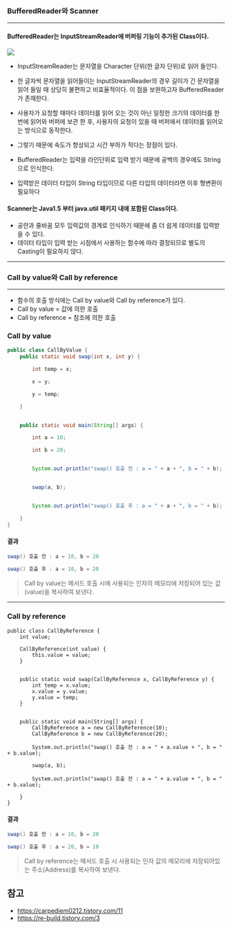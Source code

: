 ### BufferedReader와 Scanner
---
#### BufferedReader는 InputStreamReader에 버퍼링 기능이 추가된 Class이다.
![](https://images.velog.io/images/nohriter/post/8141d76c-a71a-4ad5-88e9-92001642e666/image.png)

- InputStreamReader는 문자열을 Character 단위(한 글자 단위)로 읽어 들인다.
- 한 글자씩 문자열을 읽어들이는 InputStreamReader의 경우 길이가 긴 문자열을 읽어 들일 때 상당히 불편하고 비효율적이다. 이 점을 보완하고자 BufferedReader가 존재한다.

- 사용자가 요청할 때마다 데이터를 읽어 오는 것이 아닌 일정한 크기의 데이터를 한번에 읽어와 버퍼에 보관 한 후, 사용자의 요청이 있을 때 버퍼에서 데이터를 읽어오는 방식으로 동작한다.
- 그렇기 때문에 속도가 향상되고 시간 부하가 적다는 장점이 있다.
- BufferedReader는 입력을 라인단위로 입력 받기 때문에 공백의 경우에도 String으로 인식한다.
- 입력받은 데이터 타입이 String 타입이므로 다른 타입의 데이터라면 이후 형변환이 필요하다


#### Scanner는 Java1.5 부터 java.util 패키지 내에 포함된 Class이다.
- 공란과 줄바꿈 모두 입력값의 경계로 인식하기 때문에 좀 더 쉽게 데이터를 입력받을 수 있다.
- 데이터 타입이 입력 받는 시점에서 사용하는 함수에 따라 결정되므로 별도의 Casting이 필요하지 않다.

---





### Call by value와 Call by reference
---
- 함수의 호출 방식에는 Call by value와 Call by reference가 있다.
- Call by value = 값에 의한 호출
- Call by reference = 참조에 의한 호출

### Call by value
```java
public class CallByValue {
    public static void swap(int x, int y) {

        int temp = x;

        x = y;

        y = temp;

    }


    public static void main(String[] args) {

        int a = 10;

        int b = 20;


        System.out.println("swap() 호출 전 : a = " + a + ", b = " + b);


        swap(a, b);


        System.out.println("swap() 호출 후 : a = " + a + ", b = " + b);

    }
}

```

#### 결과
```java
swap() 호출 전 : a = 10, b = 20

swap() 호출 후 : a = 10, b = 20
```

> Call by value는 메서드 호출 시에 사용되는 인자의 메모리에 저장되어 있는 값(value)을 복사하여 보낸다.

---

### Call by reference
```
public class CallByReference {
    int value;

    CallByReference(int value) {
        this.value = value;
    }


    public static void swap(CallByReference x, CallByReference y) {
        int temp = x.value;
        x.value = y.value;
        y.value = temp;
    }


    public static void main(String[] args) {
        CallByReference a = new CallByReference(10);
        CallByReference b = new CallByReference(20);

        System.out.println("swap() 호출 전 : a = " + a.value + ", b = " + b.value);

        swap(a, b);

        System.out.println("swap() 호출 전 : a = " + a.value + ", b = " + b.value);

    }
}
```
#### 결과
```java
swap() 호출 전 : a = 10, b = 20

swap() 호출 후 : a = 20, b = 10
```

> Call by reference는 메서드 호출 시 사용되는 인자 값의 메모리에 저장되어있는 주소(Address)를 복사하여 보낸다.




## 참고
- https://carpediem0212.tistory.com/11
- https://re-build.tistory.com/3
